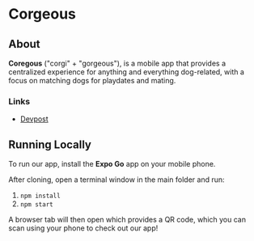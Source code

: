 # Corgeous
## About
**Coregous** ("corgi" + "gorgeous"), is a mobile app that provides a centralized experience for anything and everything dog-related, with a focus on matching dogs for playdates and mating.

### Links
- [Devpost](https://devpost.com/software/pet-friender)

## Running Locally
To run our app, install the **Expo Go** app on your mobile phone. 

After cloning, open a terminal window in the main folder and run:
1. ```npm install```
2. ```npm start```

A browser tab will then open which provides a QR code, which you can scan using your phone to check out our app!
